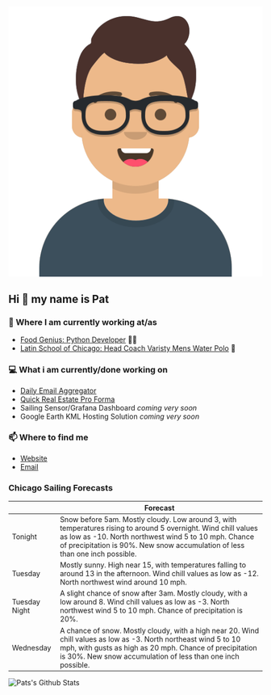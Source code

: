 [![Social banner for p-j-falconer](https://raw.githubusercontent.com/P-J-FALCONER/P-J-FALCONER/master/assets/avataaars.svg)](https://patfalconer.com/)
## Hi :wave: my name is Pat

### 💼 Where I am currently working at/as
- [Food Genius: Python Developer](https://getfoodgenius.com/) 🍔🐍
- [Latin School of Chicago: Head Coach Varisty Mens Water Polo](https://www.latinschool.org/) 🤽


### 💻 What i am currently/done working on
 - [Daily Email Aggregator](https://github.com/P-J-FALCONER/dott_daily_mail)
 - [Quick Real Estate Pro Forma](https://github.com/P-J-FALCONER/henry)
 - Sailing Sensor/Grafana Dashboard *coming very soon*
 - Google Earth KML Hosting Solution *coming very soon*

### 📫 Where to find me
 - [Website](https://patfalconer.com/)
 - [Email](mailto:patrick.j.falconer@gmail.com)


### Chicago Sailing Forecasts
|   | Forecast  |
|---|---|
| Tonight | Snow before 5am. Mostly cloudy. Low around 3, with temperatures rising to around 5 overnight. Wind chill values as low as -10. North northwest wind 5 to 10 mph. Chance of precipitation is 90%. New snow accumulation of less than one inch possible. |
| Tuesday | Mostly sunny. High near 15, with temperatures falling to around 13 in the afternoon. Wind chill values as low as -12. North northwest wind around 10 mph. |
| Tuesday Night | A slight chance of snow after 3am. Mostly cloudy, with a low around 8. Wind chill values as low as -3. North northwest wind 5 to 10 mph. Chance of precipitation is 20%. |
| Wednesday | A chance of snow. Mostly cloudy, with a high near 20. Wind chill values as low as -3. North northeast wind 5 to 10 mph, with gusts as high as 20 mph. Chance of precipitation is 30%. New snow accumulation of less than one inch possible. |

![Pats's Github Stats](https://github-readme-stats.vercel.app/api?username=p-j-falconer&show_icons=true&theme=radical)
